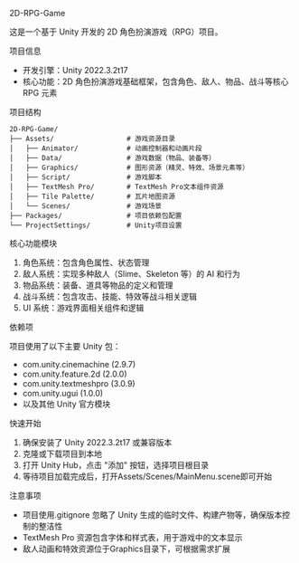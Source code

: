 2D-RPG-Game

这是一个基于 Unity 开发的 2D 角色扮演游戏（RPG）项目。

项目信息

- 开发引擎：Unity 2022.3.2t17
- 核心功能：2D 角色扮演游戏基础框架，包含角色、敌人、物品、战斗等核心 RPG 元素

项目结构

    2D-RPG-Game/
    ├── Assets/                  # 游戏资源目录
    │   ├── Animator/            # 动画控制器和动画片段
    │   ├── Data/                # 游戏数据（物品、装备等）
    │   ├── Graphics/            # 图形资源（精灵、特效、场景元素等）
    │   ├── Script/              # 游戏脚本
    │   ├── TextMesh Pro/        # TextMesh Pro文本组件资源
    │   ├── Tile Palette/        # 瓦片地图资源
    │   └── Scenes/              # 游戏场景
    ├── Packages/                # 项目依赖包配置
    └── ProjectSettings/         # Unity项目设置

核心功能模块

1. 角色系统：包含角色属性、状态管理
2. 敌人系统：实现多种敌人（Slime、Skeleton 等）的 AI 和行为
3. 物品系统：装备、道具等物品的定义和管理
4. 战斗系统：包含攻击、技能、特效等战斗相关逻辑
5. UI 系统：游戏界面相关组件和逻辑

依赖项

项目使用了以下主要 Unity 包：

- com.unity.cinemachine (2.9.7)
- com.unity.feature.2d (2.0.0)
- com.unity.textmeshpro (3.0.9)
- com.unity.ugui (1.0.0)
- 以及其他 Unity 官方模块

快速开始

1. 确保安装了 Unity 2022.3.2t17 或兼容版本
2. 克隆或下载项目到本地
3. 打开 Unity Hub，点击 "添加" 按钮，选择项目根目录
4. 等待项目加载完成后，打开Assets/Scenes/MainMenu.scene即可开始

注意事项

- 项目使用.gitignore 忽略了 Unity 生成的临时文件、构建产物等，确保版本控制的整洁性
- TextMesh Pro 资源包含字体和样式表，用于游戏中的文本显示
- 敌人动画和特效资源位于Graphics目录下，可根据需求扩展
